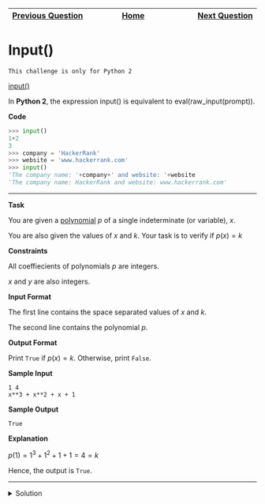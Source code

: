 | <img width=1000>[Previous Question](https://github.com/Kevin-Lago/python-hackerrank-solutions/tree/main/src/built_ins/zipped)</img> | <img width=1000>[Home](https://github.com/Kevin-Lago/python-hackerrank-solutions)</img> | <img width=1000>[Next Question](https://github.com/Kevin-Lago/python-hackerrank-solutions/tree/main/src/built_ins/python_evaluation)</img> |
|:---|:---:|---:|

# Input()

```This challenge is only for Python 2```

[input()]()

In __Python 2__, the expression input() is equivalent to eval(raw_input(prompt)).

__Code__

```python
>>> input()  
1+2
3
>>> company = 'HackerRank'
>>> website = 'www.hackerrank.com'
>>> input()
'The company name: '+company+' and website: '+website
'The company name: HackerRank and website: www.hackerrank.com'
```

---

__Task__

You are given a [polynomial]() $p$ of a single indeterminate (or variable), $x$.

You are also given the values of $x$ and $k$. Your task is to verify if $p(x) = k$

__Constraints__

All coeffiecients of polynomials $p$ are integers.

$x$ and $y$ are also integers.

__Input Format__

The first line contains the space separated values of $x$ and $k$.

The second line contains the polynomial $p$.

__Output Format__

Print ```True``` if $p(x) = k$. Otherwise, print ```False```.

__Sample Input__


```
1 4
x**3 + x**2 + x + 1
```

__Sample Output__

```
True
```

__Explanation__

$p(1) = 1^3 + 1^2 + 1 + 1 = 4 = k$

Hence, the output is ```True```.

---

<details><summary>Solution</summary>
    
```python

```
</details>

